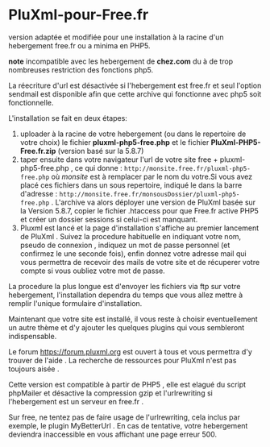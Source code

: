 # PluXml-pour-Free.fr
version adaptée et modifiée pour une installation à la racine d'un hebergement free.fr ou a minima en PHP5.

<b>note</b> incompatible avec les hebergement de <b>chez.com</b> du à de trop nombreuses restriction des fonctions php5.

La réecriture d'url est désactivée si l'hebergement est free.fr et seul l'option sendmail est disponible afin que cette archive qui fonctionne avec php5 soit fonctionnelle.

L'installation se fait en deux étapes:

1. uploader à la racine de votre hebergement (ou dans le repertoire de votre choix) le fichier **pluxml-php5-free.php** et le fichier **PluXml-PHP5-Free.fr.zip** (version basé sur la 5.8.7)
2. taper ensuite dans votre navigateur l'url de votre site free + pluxml-php5-free.php , ce qui donne :  `http://monsite.free.fr/pluxml-php5-free.php` où *monsite* est à remplacer par le nom du votre.Si vous avez placé ces fichiers dans un sous repertoire, indiqué le dans la barre d'adresse : `http://monsite.free.fr/monsousDossier/pluxml-php5-free.php` .
L'archive va alors déployer une version de PluXml basée sur la Version 5.8.7, copier le fichier .htaccess pour que Free.fr active PHP5 et créer un dossier sessions si celui-ci est manquant.
3. Pluxml est lancé et la page d'installation s'affiche au premier lancement de PluXml . Suivez la procedure habituelle en indiquant votre nom, pseudo de connexion , indiquez un mot de passe personnel (et confirmez le une seconde fois), enfin donnez votre adresse mail qui vous permettra de recevoir des mails de votre site et de récuperer votre compte si vous oubliez votre mot de passe.

La procedure la plus longue est d'envoyer les fichiers via ftp sur votre hebergement, l'installation dependra du temps que vous allez mettre à remplir l'unique formulaire d'installation.

Maintenant que votre site est installé, il vous reste à choisir eventuellement un autre thème et d'y ajouter les quelques plugins qui vous sembleront indispensable.

Le forum https://forum.pluxml.org est ouvert à tous et vous permettra d'y trouver de l'aide . La recherche de ressources pour PluXml n'est pas toujours aisée .

 
 Cette version est compatible à partir de PHP5 , elle est elagué du script phpMailer et désactive la compression gzip et l'urlrewriting si l'hebergement est un serveur en free.fr .
 
 Sur free, ne tentez pas de faire usage de l'urlrewriting, cela inclus par exemple, le plugin MyBetterUrl . En cas de tentative, votre hebergement deviendra inaccessible en vous affichant une page erreur 500.
